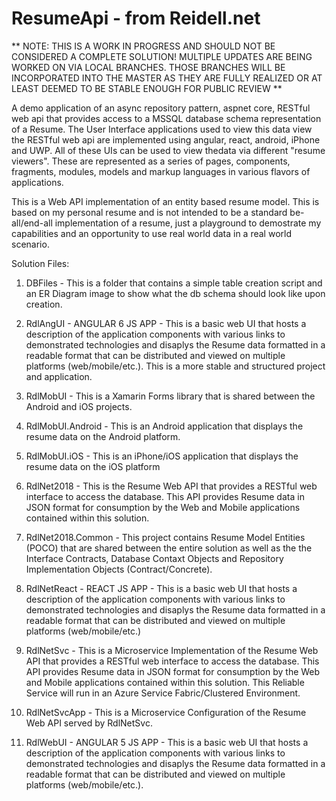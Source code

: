 # ResumeApi - from Reidell.net
** NOTE: THIS IS A WORK IN PROGRESS AND SHOULD NOT BE CONSIDERED A COMPLETE SOLUTION! MULTIPLE UPDATES ARE BEING WORKED ON VIA LOCAL BRANCHES. THOSE BRANCHES WILL BE INCORPORATED INTO THE MASTER AS THEY ARE FULLY REALIZED OR AT LEAST DEEMED TO BE STABLE ENOUGH FOR PUBLIC REVIEW **

A demo application of an async repository pattern, aspnet core, RESTful web api that provides access to a MSSQL database schema 
representation of a Resume. The User Interface applications used to view this data view the RESTful web api are implemented using 
angular, react, android, iPhone and UWP. All of these UIs can be used to view thedata via different "resume viewers". These are 
represented as a series of pages, components, fragments, modules, models and markup languages in various flavors of applications.

This is a Web API implementation of an entity based resume model. This is based on my personal resume and is not intended to be a 
standard be-all/end-all implementation of a resume, just a playground to demostrate my capabilities and an opportunity to use real 
world data in a real world scenario.

Solution Files:

1. DBFiles - This is a folder that contains a simple table creation script and an ER Diagram image to show what the db schema should 
             look like upon creation.

2. RdlAngUI - ANGULAR 6 JS APP - This is a basic web UI that hosts a description of the application components with various links 
               to demonstrated technologies and disaplys the Resume data formatted in a readable format that can be distributed and 
               viewed on multiple platforms (web/mobile/etc.). This is a more stable and structured project and application.

3. RdlMobUI - This is a Xamarin Forms library that is shared between the Android and iOS projects.

4. RdlMobUI.Android - This is an Android application that displays the resume data on the Android platform.

5. RdlMobUI.iOS - This is an iPhone/iOS application that displays the resume data on the iOS platform

6. RdlNet2018 - This is the Resume Web API that provides a RESTful web interface to access the database. This API provides Resume 
                data in JSON format for consumption by the Web and Mobile applications contained within this solution.

7. RdlNet2018.Common - This project contains Resume Model Entities (POCO) that are shared between the entire solution as well as the 
                       the Interface Contracts, Database Contaxt Objects and Repository Implementation Objects (Contract/Concrete).

8. RdlNetReact - REACT JS APP - This is a basic web UI that hosts a description of the application components with various links
                 to demonstrated technologies and disaplys the Resume data formatted in a readable format that can be distributed 
                 and viewed on multiple platforms (web/mobile/etc.)
                 
9. RdlNetSvc - This is a Microservice Implementation of the Resume Web API that provides a RESTful web interface to access the 
               database. This API provides Resume data in JSON format for consumption by the Web and Mobile applications contained 
               within this solution. This Reliable Service will run in an Azure Service Fabric/Clustered Environment.

10. RdlNetSvcApp - This is a Microservice Configuration of the Resume Web API served by RdlNetSvc.

11. RdlWebUI - ANGULAR 5 JS APP - This is a basic web UI that hosts a description of the application components with various links 
               to demonstrated technologies and disaplys the Resume data formatted in a readable format that can be distributed and 
               viewed on multiple platforms (web/mobile/etc.).


